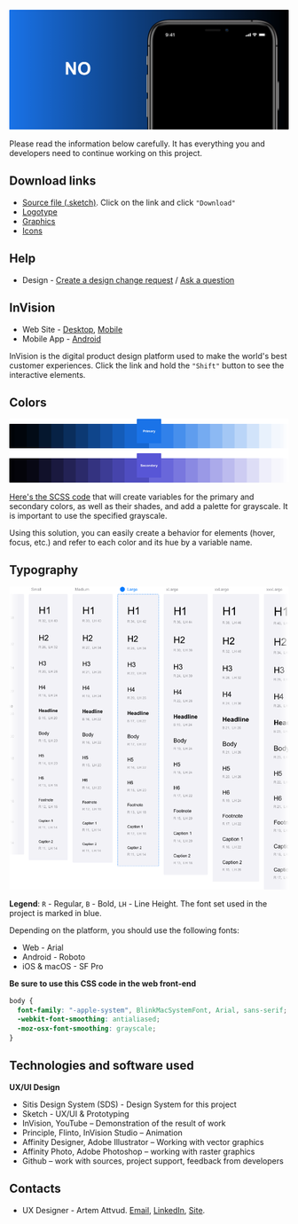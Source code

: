 ![cover.img](/01%20-%20design/export/project%20overview/github/cover.png)

Please read the information below carefully. It has everything you and developers need to continue working on this project.

## Download links

- [Source file (.sketch)](/01%20-%20Sources/Project%20Source.sketch). Click on the link and click `"Download"`
- [Logotype](/01%20-%20design/export/branding/logotype/README.md)
- [Graphics](/02%20-%20Export/Graphics)
- [Icons](https://github.com/Attvud/SDS/tree/master/icons)

## Help

- Design - [Create a design change request](https://github.com/Attvud/SDS-Template-project/issues/new/choose) / [Ask a question](mailto:w@res.pm)

## InVision

- Web Site - [Desktop](), [Mobile]()
- Mobile App - [Android]()

InVision is the digital product design platform used to make the world's best customer experiences. Click the link and hold the `"Shift"` button to see the interactive elements.

## Colors

![colors.img](/01%20-%20design/export/project%20overview/github/colors.png)

[Here's the SCSS code](/X/System/color%20system.scss) that will create variables for the primary and secondary colors, as well as their shades, and add a palette for grayscale. It is important to use the specified grayscale.

Using this solution, you can easily create a behavior for elements (hover, focus, etc.) and refer to each color and its hue by a variable name.

## Typography

![typography.img](/01%20-%20design/export/project%20overview/github/typography.png)

**Legend**: `R` - Regular, `B` - Bold, `LH` - Line Height. The font set used in the project is marked in blue.

Depending on the platform, you should use the following fonts:

- Web - Arial
- Android - Roboto
- iOS & macOS - SF Pro

**Be sure to use this CSS code in the web front-end**

```css
body {
  font-family: "-apple-system", BlinkMacSystemFont, Arial, sans-serif;
  -webkit-font-smoothing: antialiased;
  -moz-osx-font-smoothing: grayscale;
}
```

## Technologies and software used

**UX/UI Design**

- Sitis Design System (SDS) - Design System for this project
- Sketch - UX/UI & Prototyping
- InVision, YouTube – Demonstration of the result of work
- Principle, Flinto, InVision Studio – Animation
- Affinity Designer, Adobe Illustrator – Working with vector graphics
- Affinity Photo, Adobe Photoshop – working with raster graphics
- Github – work with sources, project support, feedback from developers

## Contacts

- UX Designer - Artem Attvud. [Email](mailto:w@res.pm), [LinkedIn](https://www.linkedin.com/in/attvud), [Site](https://res.pm/).
